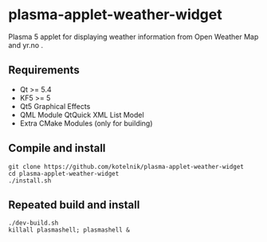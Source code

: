 # plasma-applet-weather-widget
Plasma 5 applet for displaying weather information from Open Weather Map and yr.no .

## Requirements
* Qt >= 5.4
* KF5 >= 5
* Qt5 Graphical Effects
* QML Module QtQuick XML List Model
* Extra CMake Modules (only for building)

## Compile and install
```
git clone https://github.com/kotelnik/plasma-applet-weather-widget
cd plasma-applet-weather-widget
./install.sh
```

## Repeated build and install
```
./dev-build.sh
killall plasmashell; plasmashell &
```
